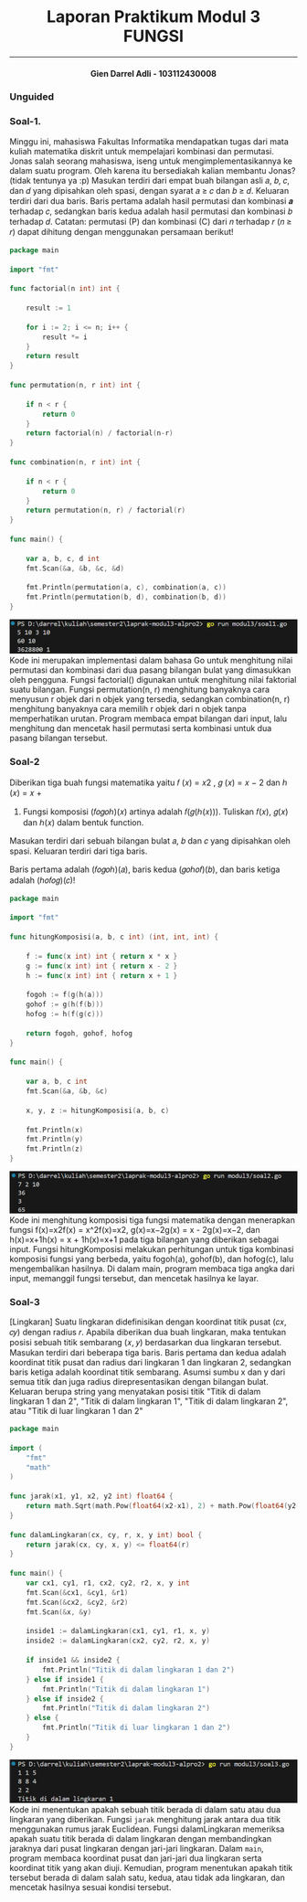 <h1 align="center">Laporan Praktikum Modul 3 <br> FUNGSI </h1> 

___
<h4 align="center">Gien Darrel Adli - 103112430008 </h4>

### Unguided

### Soal-1. 
Minggu ini, mahasiswa Fakultas Informatika mendapatkan tugas dari mata kuliah matematika
diskrit untuk mempelajari kombinasi dan permutasi. Jonas salah seorang mahasiswa, iseng
untuk mengimplementasikannya ke dalam suatu program. Oleh karena itu bersediakah kalian
membantu Jonas? (tidak tentunya ya :p)
Masukan terdiri dari empat buah bilangan asli 𝑎, 𝑏, 𝑐, dan 𝑑 yang dipisahkan oleh spasi,
dengan syarat 𝑎 ≥ 𝑐 dan 𝑏 ≥ 𝑑.
Keluaran terdiri dari dua baris. Baris pertama adalah hasil permutasi dan kombinasi 𝒂
terhadap 𝑐, sedangkan baris kedua adalah hasil permutasi dan kombinasi 𝑏 terhadap 𝑑.
Catatan: permutasi (P) dan kombinasi (C) dari 𝑛 terhadap 𝑟 (𝑛 ≥ 𝑟) dapat dihitung dengan
menggunakan persamaan berikut!
```go
package main

import "fmt"

func factorial(n int) int {

    result := 1
    
    for i := 2; i <= n; i++ {
        result *= i
    }
    return result
}

func permutation(n, r int) int {

    if n < r {
        return 0
    }
    return factorial(n) / factorial(n-r)
}

func combination(n, r int) int {

    if n < r {
        return 0
    }
    return permutation(n, r) / factorial(r)
}

func main() {

    var a, b, c, d int
    fmt.Scan(&a, &b, &c, &d)

    fmt.Println(permutation(a, c), combination(a, c))
    fmt.Println(permutation(b, d), combination(b, d))
}
```
![](Output/soal1-output.png)
Kode ini merupakan implementasi dalam bahasa Go untuk menghitung nilai permutasi dan kombinasi dari dua pasang bilangan bulat yang dimasukkan oleh pengguna. Fungsi factorial() digunakan untuk menghitung nilai faktorial suatu bilangan. Fungsi permutation(n, r) menghitung banyaknya cara menyusun r objek dari n objek yang tersedia, sedangkan combination(n, r) menghitung banyaknya cara memilih r objek dari n objek tanpa memperhatikan urutan. Program membaca empat bilangan dari input, lalu menghitung dan mencetak hasil permutasi serta kombinasi untuk dua pasang bilangan tersebut.

### Soal-2
Diberikan tiga buah fungsi matematika yaitu 𝑓 (𝑥) = 𝑥2 , 𝑔 (𝑥) = 𝑥 − 2 dan ℎ (𝑥) = 𝑥 +
1. Fungsi komposisi (𝑓𝑜𝑔𝑜ℎ)(𝑥) artinya adalah 𝑓(𝑔(ℎ(𝑥))). Tuliskan 𝑓(𝑥), 𝑔(𝑥) dan ℎ(𝑥)
dalam bentuk function.

Masukan terdiri dari sebuah bilangan bulat 𝑎, 𝑏 dan 𝑐 yang dipisahkan oleh spasi.
Keluaran terdiri dari tiga baris. 

Baris pertama adalah (𝑓𝑜𝑔𝑜ℎ)(𝑎), baris kedua (𝑔𝑜ℎ𝑜𝑓)(𝑏), dan baris ketiga adalah (ℎ𝑜𝑓𝑜𝑔)(𝑐)!
```go
package main

import "fmt"

func hitungKomposisi(a, b, c int) (int, int, int) {

    f := func(x int) int { return x * x }
    g := func(x int) int { return x - 2 }
    h := func(x int) int { return x + 1 }

    fogoh := f(g(h(a)))
    gohof := g(h(f(b)))
    hofog := h(f(g(c)))

    return fogoh, gohof, hofog
}

func main() {

    var a, b, c int
    fmt.Scan(&a, &b, &c)

    x, y, z := hitungKomposisi(a, b, c)

    fmt.Println(x)
    fmt.Println(y)
    fmt.Println(z)
}
```
![](Output/soal2-output.png)
Kode ini menghitung komposisi tiga fungsi matematika dengan menerapkan fungsi f(x)=x2f(x) = x^2f(x)=x2, g(x)=x−2g(x) = x - 2g(x)=x−2, dan h(x)=x+1h(x) = x + 1h(x)=x+1 pada tiga bilangan yang diberikan sebagai input. Fungsi hitungKomposisi melakukan perhitungan untuk tiga kombinasi komposisi fungsi yang berbeda, yaitu fogoh(a), gohof(b), dan hofog(c), lalu mengembalikan hasilnya. Di dalam main, program membaca tiga angka dari input, memanggil fungsi tersebut, dan mencetak hasilnya ke layar.

### Soal-3
[Lingkaran] Suatu lingkaran didefinisikan dengan koordinat titik pusat (𝑐𝑥, 𝑐𝑦) dengan radius
𝑟. Apabila diberikan dua buah lingkaran, maka tentukan posisi sebuah titik sembarang (𝑥, 𝑦)
berdasarkan dua lingkaran tersebut.
Masukan terdiri dari beberapa tiga baris. Baris pertama dan kedua adalah koordinat titik pusat
dan radius dari lingkaran 1 dan lingkaran 2, sedangkan baris ketiga adalah koordinat titik
sembarang. Asumsi sumbu x dan y dari semua titik dan juga radius direpresentasikan dengan
bilangan bulat.
Keluaran berupa string yang menyatakan posisi titik "Titik di dalam lingkaran 1 dan 2", "Titik
di dalam lingkaran 1", "Titik di dalam lingkaran 2", atau "Titik di luar lingkaran 1 dan 2"
```go
package main

import (
	"fmt"
	"math"
)

func jarak(x1, y1, x2, y2 int) float64 {
	return math.Sqrt(math.Pow(float64(x2-x1), 2) + math.Pow(float64(y2-y1), 2))
}

func dalamLingkaran(cx, cy, r, x, y int) bool {
	return jarak(cx, cy, x, y) <= float64(r)
}

func main() {
	var cx1, cy1, r1, cx2, cy2, r2, x, y int
	fmt.Scan(&cx1, &cy1, &r1)
	fmt.Scan(&cx2, &cy2, &r2)
	fmt.Scan(&x, &y)

	inside1 := dalamLingkaran(cx1, cy1, r1, x, y)
	inside2 := dalamLingkaran(cx2, cy2, r2, x, y)

	if inside1 && inside2 {
		fmt.Println("Titik di dalam lingkaran 1 dan 2")
	} else if inside1 {
		fmt.Println("Titik di dalam lingkaran 1")
	} else if inside2 {
		fmt.Println("Titik di dalam lingkaran 2")
	} else {
		fmt.Println("Titik di luar lingkaran 1 dan 2")
	}
}

```
![](Output/soal3-output.png)
Kode ini menentukan apakah sebuah titik berada di dalam satu atau dua lingkaran yang diberikan. Fungsi `jarak` menghitung jarak antara dua titik menggunakan rumus jarak Euclidean. Fungsi dalamLingkaran memeriksa apakah suatu titik berada di dalam lingkaran dengan membandingkan jaraknya dari pusat lingkaran dengan jari-jari lingkaran. Dalam `main`, program membaca koordinat pusat dan jari-jari dua lingkaran serta koordinat titik yang akan diuji. Kemudian, program menentukan apakah titik tersebut berada di dalam salah satu, kedua, atau tidak ada lingkaran, dan mencetak hasilnya sesuai kondisi tersebut.